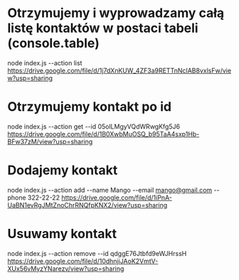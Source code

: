# Otrzymujemy i wyprowadzamy całą listę kontaktów w postaci tabeli (console.table)

node index.js --action list
https://drive.google.com/file/d/1j7dXnKUW_4ZF3a9RETTnNcIAB8vxlsFw/view?usp=sharing

# Otrzymujemy kontakt po id

node index.js --action get --id 05olLMgyVQdWRwgKfg5J6
https://drive.google.com/file/d/1B0XwbMuOSQ_b95TaA4sxp1Hb-BFw37zM/view?usp=sharing

# Dodajemy kontakt

node index.js --action add --name Mango --email mango@gmail.com --phone 322-22-22
https://drive.google.com/file/d/1iPnA-UaBN1evRgJMtZnoChrRNQfpKNX2/view?usp=sharing

# Usuwamy kontakt

node index.js --action remove --id qdggE76Jtbfd9eWJHrssH
https://drive.google.com/file/d/10dhnjiJAoK2VmtV-XUx56vMyzYNarezv/view?usp=sharing
